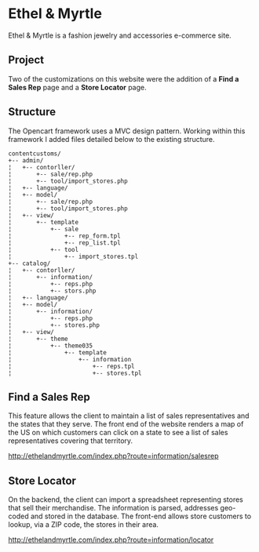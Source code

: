 # Ethel & Myrtle

Ethel & Myrtle is a fashion jewelry and accessories e-commerce site.

## Project

Two of the customizations on this website were the addition of a **Find a Sales Rep** page and a **Store Locator** page.

## Structure

The Opencart framework uses a MVC design pattern. Working within this framework I added files detailed below to the existing structure.

```
contentcustoms/
+-- admin/
¦	+-- contorller/
¦		+-- sale/rep.php
¦		+-- tool/import_stores.php
¦	+-- language/
¦	+-- model/
¦		+-- sale/rep.php
¦		+-- tool/import_stores.php
¦	+-- view/
¦		+-- template
¦			+-- sale
¦				+-- rep_form.tpl
¦				+-- rep_list.tpl
¦			+-- tool
¦				+-- import_stores.tpl
+-- catalog/
¦	+-- contorller/
¦		+-- information/
¦			+-- reps.php
¦			+-- stors.php
¦	+-- language/
¦	+-- model/
¦		+-- information/
¦			+-- reps.php
¦			+-- stores.php
¦	+-- view/
¦		+-- theme
¦			+-- theme035
¦				+-- template
¦					+-- information
¦						+-- reps.tpl
¦						+-- stores.tpl
```

## Find a Sales Rep

This feature allows the client to maintain a list of sales representatives and the states that they serve. The front end of the website renders a map of the US on which customers can click on a state to see a list of sales representatives covering that territory.

http://ethelandmyrtle.com/index.php?route=information/salesrep

## Store Locator

On the backend, the client can import a spreadsheet representing stores that sell their merchandise. The information is parsed, addresses geo-coded and stored in the database. The front-end allows store customers to lookup, via a ZIP code, the stores in their area.

http://ethelandmyrtle.com/index.php?route=information/locator

